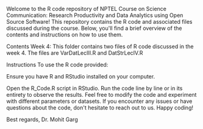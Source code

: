 Welcome to the R code repository of NPTEL Course on Science Communication: Research Productivity and Data Analytics using Open Source Software! 
This repository contains the R code and associated files discussed during the course.
Below, you'll find a brief overview of the contents and instructions on how to use them.

Contents
Week 4: This folder contains two files of R code discussed in the week 4. The files are VarDatLecIII.R and DatStrLecIV.R



Instructions
To use the R code provided:

Ensure you have R and RStudio installed on your computer.

Open the R_Code.R script in RStudio.
Run the code line by line or in its entirety to observe the results.
Feel free to modify the code and experiment with different parameters or datasets.
If you encounter any issues or have questions about the code, don't hesitate to reach out to us. Happy coding!

Best regards,
Dr. Mohit Garg




